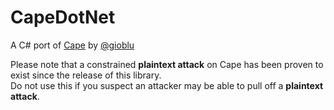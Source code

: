 # CapeDotNet
A C# port of [Cape](https://github.com/gioblu/Cape) by [@gioblu](https://github.com/gioblu)

Please note that a constrained **plaintext attack** on Cape has been proven to exist since the release of this library.  
Do not use this if you suspect an attacker may be able to pull off a **plaintext attack**.  
